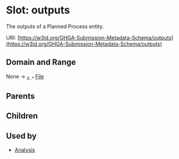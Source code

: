 
# Slot: outputs


The outputs of a Planned Process entity.

URI: [https://w3id.org/GHGA-Submission-Metadata-Schema/outputs](https://w3id.org/GHGA-Submission-Metadata-Schema/outputs)


## Domain and Range

None &#8594;  <sub>0..\*</sub> [File](File.md)

## Parents


## Children


## Used by

 * [Analysis](Analysis.md)

